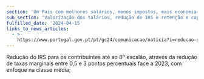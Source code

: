 ```yaml
---
section: 'Um País com melhores salários, menos impostos, mais economia'
sub_section: 'Valorização dos salários, redução de IRS e retenção e captação de talento'
fulfilled_date: '2024-04-15'
links_to_news_articles:
  - >-
    https://www.portugal.gov.pt/pt/gc24/comunicacao/noticia?i=reducao-do-irs-cumpre-programa-do-governo-e-compromisso-eleitoral
---
```


Redução do IRS para os contribuintes até ao 8º escalão, através da redução de taxas marginais entre 0,5 e 3 pontos percentuais face a 2023, com enfoque na classe média;
